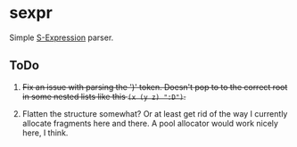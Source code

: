 # sexpr

Simple [S-Expression](https://en.wikipedia.org/wiki/S-expression) parser.

## ToDo

1) ~~Fix an issue with parsing the ')' token. Doesn't pop to to the correct root in some nested lists like this ``(x (y z) ":D")``.~~

2) Flatten the structure somewhat? Or at least get rid of the way I currently allocate fragments here and there. A pool allocator would work nicely here, I think.